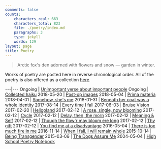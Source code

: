```yaml
---
comments: false
counts:
    characters_real: 663
    characters_total: 823
    file: ./poetry/index.md
    paragraphs: 3
    type: jekyll
    words: 129
layout: page
title: Poetry
---
```


<blockquote class="verse">Arctic fox's den
adorned with flowers and snow &mdash;
garden in winter.
</blockquote>

Works of poetry are posted here in reverse chronological order. All of the poetry is also offered as a collection [here](collected.pdf).

---|---
Ongoing    | [Unimportant verse about important people](important-people)
Ongoing    | [Collected haiku](haiku)
2018-05-20 | [Post-op images](post-op-images)
2018-05-04 | [Prima materia](prima-materia)
2018-04-01 | [Somehow, she's me](somehow-shes-me)
2018-01-31 | [Beneath her coat was a whole identity](beneath-her-coat-was-a-whole-identity)
2017-08-14 | [Every time I fall](every-time-i-fall)
2017-06-03 | [Bruise Vision](bruise-vision)
2017-02-20 | [Heligoland](heligoland)
2017-02-12 | [A rose, single, now blooming](a-rose-single-now-blooming)
2017-02-12 | [Cycle](cycle)
2017-02-12 | [Delay, then, the morn](delay-then-the-morn)
2017-02-12 | [Meaning &amp; Self](meaning-and-self)
2017-02-12 | [Though the flow'r may bloom ere long](though-the-flowr-may-bloom-ere-long)
2017-02-12 | [Thy gift](thy-gift)
2017-02-12 | [You find me at a disadvantage](you-find-me-at-a-disadvantage)
2016-05-04 | [There is too much fire in me](there-is-too-much-fire-in-me)
2016-11-14 | [When I fall, I will remain whole](when-i-fall-i-will-remain-whole)
2015-10-14 | [Being Transgender](being-transgender)
2015-03-06 | [The Dogs Assure Me](the-dogs-assure-me)
2004-05-04 | [High School Poetry Notebook](high-school-poetry-notebook)
